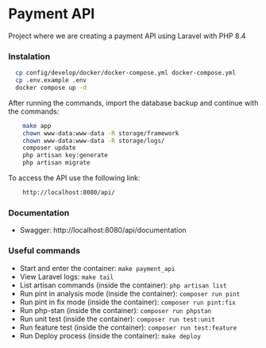 # Payment API

Project where we are creating a payment API using Laravel with PHP 8.4

### Instalation
```bash
  cp config/develop/docker/docker-compose.yml docker-compose.yml
  cp .env.example .env
  docker compose up -d
```
After running the commands, import the database backup and continue with the commands:
```bash
    make app
    chown www-data:www-data -R storage/framework
    chown www-data:www-data -R storage/logs/
    composer update
    php artisan key:generate
    php artisan migrate
```
To access the API use the following link:
```bash
    http://localhost:8080/api/
```
### Documentation
- Swagger: http://localhost:8080/api/documentation

### Useful commands
- Start and enter the container: ```make payment_api```
- View Laravel logs: ```make tail```
- List artisan commands (inside the container): ```php artisan list```
- Run pint in analysis mode (inside the container): ```composer run pint```
- Run pint in fix mode (inside the container): ```composer run pint:fix```
- Run php-stan (inside the container): ```composer run phpstan```
- Run unit test (inside the container): ```composer run test:unit```
- Run feature test (inside the container): ```composer run test:feature```
- Run Deploy process (inside the container): ```make deploy```
